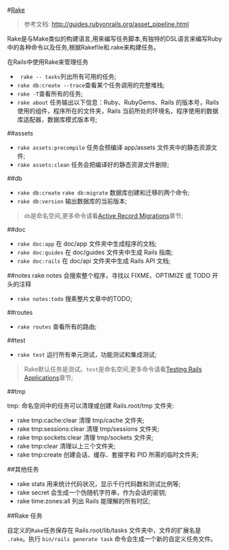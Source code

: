 #[Rake](http://guides.ruby-china.org/command_line.html)
> 参考文档: http://guides.rubyonrails.org/asset_pipeline.html

Rake是与Make类似的构建语言,用来编写任务脚本,有独特的DSL语言来编写Ruby中的各种命令以及任务,根据Rakefile和.rake来构建任务。

在Rails中使用Rake来管理任务

- ` rake -- tasks`列出所有可用的任务;
- `rake db:create --trace`查看某个任务调用的完整堆栈;
- ` rake -T `查看所有的任务;
- `rake about` 任务输出以下信息：Ruby、RubyGems、Rails 的版本号，Rails 使用的组件，程序所在的文件夹，Rails 当前所处的环境名，程序使用的数据库适配器，数据库模式版本号;
 
##assets

- `rake assets:precompile` 任务会预编译 app/assets 文件夹中的静态资源文件;
- `rake assets:clean` 任务会把编译好的静态资源文件删除;

##db
- `rake db:create` `rake db:migrate` 数据库创建和迁移的两个命令;
- `rake db:version` 输出数据库的当前版本;

> `db`是命名空间,更多命令请看[Active Record Migrations](http://guides.rubyonrails.org/active_record_migrations.html)章节;

##doc
- `rake doc:app` 在 doc/app 文件夹中生成程序的文档;
- `rake doc:guides` 在 doc/guides 文件夹中生成 Rails 指南;
- `rake doc:rails` 在 doc/api 文件夹中生成 Rails API 文档;

##notes
rake notes 会搜索整个程序，寻找以 FIXME、OPTIMIZE 或 TODO 开头的注释

- `rake notes:todo` 搜素整片文章中的TODO;

##routes

- `rake routes` 查看所有的路由;

##test

- `rake test` 运行所有单元测试，功能测试和集成测试;

> Rake默认任务是测试。`test`是命名空间,更多命令请看[Testing Rails Applications](http://guides.rubyonrails.org/testing.html)章节;

##tmp

tmp: 命名空间中的任务可以清理或创建 Rails.root/tmp 文件夹:

- rake tmp:cache:clear 清理 tmp/cache 文件夹;
- rake tmp:sessions:clear 清理 tmp/sessions 文件夹;
- rake tmp:sockets:clear 清理 tmp/sockets 文件夹;
- rake tmp:clear 清理以上三个文件夹;
- rake tmp:create 创建会话、缓存、套接字和 PID 所需的临时文件夹;

##其他任务

- rake stats 用来统计代码状况，显示千行代码数和测试比例等;
- rake secret 会生成一个伪随机字符串，作为会话的密钥;
- rake time:zones:all 列出 Rails 能理解的所有时区;

##Rake 任务

自定义的`Rake`任务保存在 Rails.root/lib/tasks 文件夹中，文件的扩展名是 `.rake`。执行 `bin/rails generate task` 命令会生成一个新的自定义任务文件。
